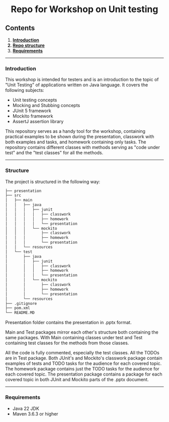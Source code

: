 # <center>Repo for Workshop on Unit testing</center>

## Contents

1. <b>[Introduction](#introduction)
2. [Repo structure](#structure)
3. [Requirements](#requirements)</b>

---

### Introduction

This workshop is intended for testers and is an introduction to the topic of "Unit Testing"
of applications written on Java language.
It covers the following subjects:
- Unit testing concepts
- Mocking and Stubbing concepts
- JUnit 5 framework
- Mockito framework
- AssertJ assertion library

This repository serves as a handy tool for the workshop, containing practical examples
to be shown during the presentation, classwork with both examples and tasks, and homework
containing only tasks. The repository contains different classes with methods serving as
"code under test" and the "test classes" for all the methods.

---

### Structure

The project is structured in the following way:
```markdown
├── presentation
├── src
│   ├── main
│   │   ├── java
│   │   │   ├── junit
│   │   │   │   ├── classwork
│   │   │   │   ├── homework
│   │   │   │   └── presentation
│   │   │   └── mockito
│   │   │       ├── classwork
│   │   │       ├── homework
│   │   │       └── presentation
│   │   └── resources
│   └── test
│       ├── java
│       │   ├── junit
│       │   │   ├── classwork
│       │   │   ├── homework
│       │   │   └── presentation
│       │   └── mockito
│       │       ├── classwork
│       │       ├── homework
│       │       └── presentation
│       └── resources
├── .gitignore
├── pom.xml
└── README.MD
```
Presentation folder contains the presentation in .pptx format.

Main and Test packages mirror each other's structure both containing the same packages.
With Main containing classes under test and Test containing test classes for the methods
from those classes.

All the code is fully commented, especially the test classes.
All the TODOs are in Test package.
Both JUnit's and Mockito's classwork package contain examples of tests and TODO tasks for
the audience for each covered topic.
The homework package contains just the TODO tasks for the audience for each covered topic.
The presentation package contains a package for each covered topic in both JUnit and Mockito parts
of the .pptx document.

---

### Requirements

* Java 22 JDK
* Maven 3.6.3 or higher